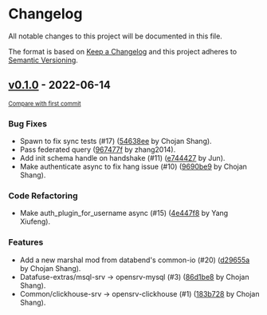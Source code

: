 # Changelog
All notable changes to this project will be documented in this file.

The format is based on [Keep a Changelog](http://keepachangelog.com/en/1.0.0/)
and this project adheres to [Semantic Versioning](http://semver.org/spec/v2.0.0.html).

## [v0.1.0](https://github.com/datafuselabs/opensrv/releases/tag/v0.1.0) - 2022-06-14

<small>[Compare with first commit](https://github.com/datafuselabs/opensrv/compare/eff4ec6872504b271b93b1c61a223f9386a29e47...v0.1.0)</small>

### Bug Fixes
- Spawn to fix sync tests (#17) ([54638ee](https://github.com/datafuselabs/opensrv/commit/54638ee8b5abb12aa8c0f63469ce78a900223c0a) by Chojan Shang).
- Pass federated query ([967477f](https://github.com/datafuselabs/opensrv/commit/967477f1f7005f8911a7d6c38cefbba4edd755ad) by zhang2014).
- Add init schema handle on handshake (#11) ([e744427](https://github.com/datafuselabs/opensrv/commit/e744427ebce9271289e47d655f1223790aae7482) by Jun).
- Make authenticate async to fix hang issue (#10) ([9690be9](https://github.com/datafuselabs/opensrv/commit/9690be9ff965c0e86e1ff599897c2019b0a379bd) by Chojan Shang).

### Code Refactoring
- Make auth_plugin_for_username async (#15) ([4e447f8](https://github.com/datafuselabs/opensrv/commit/4e447f8e64619b78c84c2c10f87574b1ae64a5ca) by Yang Xiufeng).

### Features
- Add a new marshal mod from databend's common-io (#20) ([d29655a](https://github.com/datafuselabs/opensrv/commit/d29655a73ed26d94733861de83fa764e29ad2f78) by Chojan Shang).
- Datafuse-extras/msql-srv -> opensrv-mysql (#3) ([86d1be8](https://github.com/datafuselabs/opensrv/commit/86d1be8bf56dcc5be18d49340041b4c57de3a29f) by Chojan Shang).
- Common/clickhouse-srv -> opensrv-clickhouse (#1) ([183b728](https://github.com/datafuselabs/opensrv/commit/183b7281ca014033d70616ecab1046df5000fa9c) by Chojan Shang).


